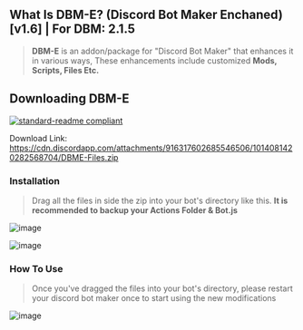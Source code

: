 ## What Is DBM-E? (Discord Bot Maker Enchaned) [v1.6] | For DBM: __2.1.5__

> **DBM-E** is an addon/package for "Discord Bot Maker" that enhances it in various ways, 
> These enhancements include customized **Mods, Scripts, Files Etc.**



## Downloading DBM-E
[![standard-readme compliant](https://img.shields.io/badge/Download-DBME-blueviolet.svg?style=flat-square)](https://cdn.discordapp.com/attachments/916317602685546506/1014081420282568704/DBME-Files.zip)

Download Link: https://cdn.discordapp.com/attachments/916317602685546506/1014081420282568704/DBME-Files.zip

### Installation

> Drag all the files in side the zip into your bot's directory like this. **It is recommended to backup your Actions Folder & Bot.js**

![image](https://cdn.discordapp.com/attachments/916317602685546506/1011289457611251802/unknown.png)

![image](https://cdn.discordapp.com/attachments/916317602685546506/1011290474205675542/unknown.png)





### How To Use

> Once you've dragged the files into your bot's directory, please restart your discord bot maker once to start using the new modifications

![image](https://cdn.discordapp.com/attachments/916317602685546506/1011290348485615686/unknown.png)
